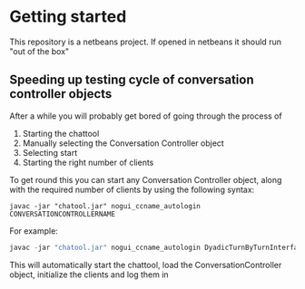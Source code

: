 # Getting started

This repository is a netbeans project. If opened in netbeans it should run "out of the box"



## Speeding up testing cycle of conversation controller objects

After a while you will probably get bored of going through the process of 
1. Starting the chattool
2. Manually selecting the Conversation Controller object
3. Selecting start
4. Starting the right number of clients

To get round this you can start any Conversation Controller object, along with the required number of clients by using the following syntax:

```
javac -jar "chatool.jar" nogui_ccname_autologin CONVERSATIONCONTROLLERNAME
```

For example:

```java
javac -jar "chatool.jar" nogui_ccname_autologin DyadicTurnByTurnInterface
```

This will automatically start the chattool, load the ConversationController object, initialize the clients and log them in


